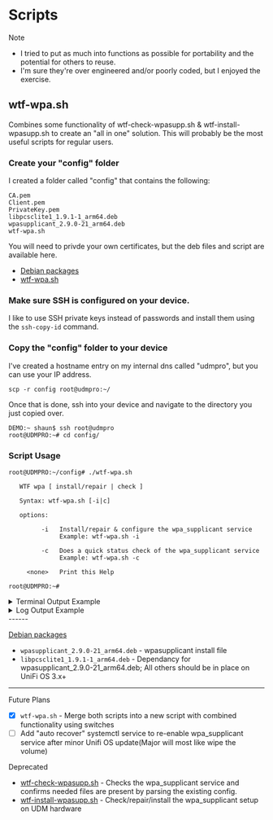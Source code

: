 # Scripts

> [!NOTE]
> - I tried to put as much into functions as possible for portability and the potential for others to reuse.
> - I'm sure they're over engineered and/or poorly coded, but I enjoyed the exercise.
## wtf-wpa.sh
Combines some functionality of wtf-check-wpasupp.sh & wtf-install-wpasupp.sh to create an "all in one" solution.
This will probably be the most useful scripts for regular users.

### Create your "config" folder
I created a folder called "config" that contains the following:
```
CA.pem
Client.pem
PrivateKey.pem
libpcsclite1_1.9.1-1_arm64.deb
wpasupplicant_2.9.0-21_arm64.deb
wtf-wpa.sh
```
You will need to privde your own certificates, but the deb files and script are available here.

- [Debian packages](wpa_supplicant/deb%20packages)
- [wtf-wpa.sh](wpa_supplicant/wtf-wpa.sh)

### Make sure SSH is configured on your device.
I like to use SSH private keys instead of passwords and install them using the ```ssh-copy-id``` command.

### Copy the "config" folder to your device
I've created a hostname entry on my internal dns called "udmpro", but you can use your IP address.

```scp -r config root@udmpro:~/```

Once that is done, ssh into your device and navigate to the directory you just copied over.
```
DEMO:~ shaun$ ssh root@udmpro
root@UDMPRO:~# cd config/
```
### Script Usage
```
root@UDMPRO:~/config# ./wtf-wpa.sh 
 
   WTF wpa [ install/repair | check ]

   Syntax: wtf-wpa.sh [-i|c]

   options: 

         -i   Install/repair & configure the wpa_supplicant service
              Example: wtf-wpa.sh -i

         -c   Does a quick status check of the wpa_supplicant service
              Example: wtf-wpa.sh -c

     <none>   Print this Help

root@UDMPRO:~# 
```

<details>
<summary>Terminal Output Example</summary>
<img width="922" alt="Terminal Output" src="https://github.com/WhiskeyTang0F0xtr0t/unifi/assets/9803191/078e677b-928d-4251-bfcc-d97e1889cdb2">
</details>

<details>
<summary>Log Output Example</summary>
  
```
[2024-06-10 17:16:00] - *** Logging to: wtf-wpa.log ***
[2024-06-10 17:16:00] - *** Verification Mode ***
[2024-06-10 17:16:00] - *** Checking Hardware Version ***
[2024-06-10 17:16:00] - INFO: Hardware - UniFi Dream Machine Pro
[2024-06-10 17:16:00] - INFO: WAN Interface: eth8
[2024-06-10 17:16:00] - *** Checking for required directories ***
[2024-06-10 17:16:00] - INFO: Found - Backup Path: /root/config
[2024-06-10 17:16:00] - INFO: Found - debPath: /etc/wpa_supplicant/packages
[2024-06-10 17:16:00] - INFO: Found - certPath: /etc/wpa_supplicant/conf
[2024-06-10 17:16:00] - INFO: Found - confPath: /etc/wpa_supplicant/conf
[2024-06-10 17:16:00] - *** Checking for required deb packages ***
[2024-06-10 17:16:00] - INFO: Found - deb_pkg: /etc/wpa_supplicant/packages/libpcsclite1_1.9.1-1_arm64.deb
[2024-06-10 17:16:00] - INFO: Found - deb_pkg: /etc/wpa_supplicant/packages/wpasupplicant_2.9.0-21_arm64.deb
[2024-06-10 17:16:00] - *** Checking for required certificates ***
[2024-06-10 17:16:00] - INFO: Found - CA: /etc/wpa_supplicant/conf/CA.pem
[2024-06-10 17:16:00] - INFO: Found - Client: /etc/wpa_supplicant/conf/Client.pem
[2024-06-10 17:16:00] - INFO: Found - PrivateKey: /etc/wpa_supplicant/conf/PrivateKey.pem
[2024-06-10 17:16:00] - *** Checking for wpa_supplicant.conf ***
[2024-06-10 17:16:00] - INFO: Found - wpa_conf: /etc/wpa_supplicant/conf/wpa_supplicant.conf
[2024-06-10 17:16:00] - *** Checking wpa_supplicant service ***
[2024-06-10 17:16:00] - INFO: wpa_supplicant installed: 2:2.9.0-21
[2024-06-10 17:16:00] - INFO: wpa_supplicant is active
[2024-06-10 17:16:00] - INFO: wpa_supplicant is enabled
[2024-06-10 17:16:00] - *** Checking recovery service ***
[2024-06-10 17:16:00] - INFO: wtf-wpa.service is enabled
[2024-06-10 17:16:00] - *** Testing connection to google.com:80 ***
[2024-06-10 17:16:00] - INFO: Attemp 1/3: netcat google.com:80 SUCCESSFUL
[2024-06-10 17:16:00] - *** Process complete ***
```
</details>
------

[Debian packages](wpa_supplicant/deb%20packages)
- `wpasupplicant_2.9.0-21_arm64.deb` - wpasupplicant install file
- `libpcsclite1_1.9.1-1_arm64.deb` - Dependancy for wpasupplicant_2.9.0-21_arm64.deb; All others should be in place on UniFi OS 3.x+
------

Future Plans
- [X] `wtf-wpa.sh` - Merge both scripts into a new script with combined functionality using switches
- [ ] Add "auto recover" systemctl service to re-enable wpa_supplicant service after minor Unifi OS update(Major will most like wipe the volume)

Deprecated
- [wtf-check-wpasupp.sh](archive/wtf-check-wpasupp.sh) - Checks the wpa_supplicant service and confirms needed files are present by parsing the existing config.
- [wtf-install-wpasupp.sh](archive/wtf-install-wpasupp.sh) - Check/repair/install the wpa_supplicant setup on UDM hardware


